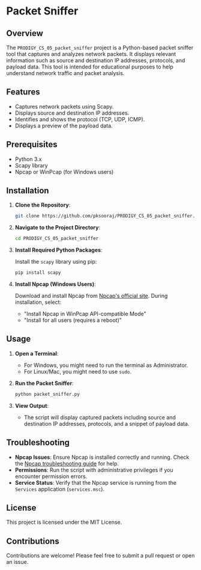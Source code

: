 
# Packet Sniffer

## Overview

The `PRODIGY_CS_05_packet_sniffer` project is a Python-based packet sniffer tool that captures and analyzes network packets. It displays relevant information such as source and destination IP addresses, protocols, and payload data. This tool is intended for educational purposes to help understand network traffic and packet analysis.

## Features

- Captures network packets using Scapy.
- Displays source and destination IP addresses.
- Identifies and shows the protocol (TCP, UDP, ICMP).
- Displays a preview of the payload data.

## Prerequisites

- Python 3.x
- Scapy library
- Npcap or WinPcap (for Windows users)

## Installation

1. **Clone the Repository**:

   ```bash
   git clone https://github.com/pksooraj/PRODIGY_CS_05_packet_sniffer.git
   ```

2. **Navigate to the Project Directory**:

   ```bash
   cd PRODIGY_CS_05_packet_sniffer
   ```

3. **Install Required Python Packages**:

   Install the `scapy` library using pip:

   ```bash
   pip install scapy
   ```

4. **Install Npcap (Windows Users)**:

   Download and install Npcap from [Npcap's official site](https://nmap.org/npcap/). During installation, select:
   - "Install Npcap in WinPcap API-compatible Mode"
   - "Install for all users (requires a reboot)"

## Usage

1. **Open a Terminal**:
   - For Windows, you might need to run the terminal as Administrator.
   - For Linux/Mac, you might need to use `sudo`.

2. **Run the Packet Sniffer**:

   ```bash
   python packet_sniffer.py
   ```

3. **View Output**:
   - The script will display captured packets including source and destination IP addresses, protocols, and a snippet of payload data.

## Troubleshooting

- **Npcap Issues**: Ensure Npcap is installed correctly and running. Check the [Npcap troubleshooting guide](https://nmap.org/npcap/#troubleshooting) for help.
- **Permissions**: Run the script with administrative privileges if you encounter permission errors.
- **Service Status**: Verify that the Npcap service is running from the `Services` application (`services.msc`).

## License

This project is licensed under the MIT License.

## Contributions

Contributions are welcome! Please feel free to submit a pull request or open an issue.

